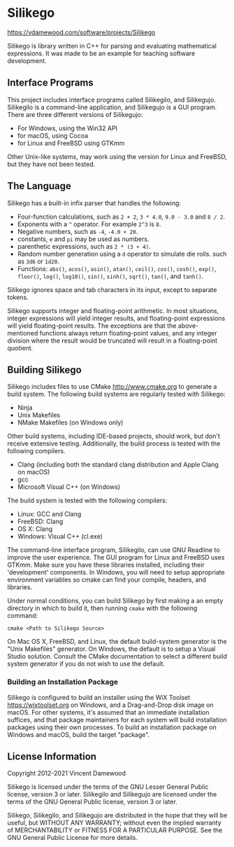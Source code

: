 # Silikego

<https://vdamewood.com/software/projects/Silikego>

Silikego is library written in C++ for parsing and evaluating
mathematical expressions. It was made to be an example for teaching
software development.

## Interface Programs

This project includes interface programs called Silikegilo, and
Silikegujo. Silikegilo is a command-line application, and Silikegujo is
a GUI program. There are three different versions of Silikegujo:

* For Windows, using the Win32 API
* for macOS, using Cocoa
* for Linux and FreeBSD using GTKmm

Other Unix-like systems, may work using the version for Linux and
FreeBSD, but they have not been tested.

## The Language

Silikego has a built-in infix parser that handles the following:

* Four-function calculations, such as `2 + 2`, `3 * 4.0`, `9.0 - 3.0`
  and `8 / 2`.
* Exponents with a `^` operator. For example `2^3` is `8`.
* Negative numbers, such as `-4`, `-4.0 + 20`.
* constants, `e` and `pi` may be used as numbers.
* parenthetic expressions, such as `2 * (3 + 4)`.
* Random number generation using a `d` operator to simulate die rolls.
  such as `3d6` or `1d20`.
* Functions: `abs()`, `acos()`, `asin()`, `atan()`, `ceil()`, `cos()`,
  `cosh()`, `exp()`, `floor()`, `log()`, `log10()`, `sin()`, `sinh()`,
  `sqrt()`, `tan()`, and `tanh()`.

Silikego ignores space and tab characters in its input, except to
separate tokens.

Silikego supports integer and floating-point arithmetic. In most
situations, integer expressions will yield integer results, and
floating-point expressions will yield floating-point results. The
exceptions are that the above-mentioned functions always return
floating-point values, and any integer division where the result would
be truncated will result in a floating-point quotient.

## Building Silikego

Silikego includes files to use CMake <http://www.cmake.org> to generate
a build system. The following build systems are regularly tested with
Silikego:

* Ninja
* Unix Makefiles
* NMake Makefiles (on Windows only)

Other build systems, including IDE-based projects, should work, but
don't receive extensive testing. Additionally, the build process is
tested with the following compilers.

* Clang (including both the standard clang distribution and Apple Clang
    on macOS)
* gcc
* Microsoft Visual C++ (on Windows)

The build system is tested with the following compilers:

* Linux: GCC and Clang
* FreeBSD: Clang
* OS X: Clang
* Windows: Visual C++ (cl.exe)

The command-line interface program, Silikegilo, can use GNU Readline
to improve the user experience. The GUI program for Linux and FreeBSD
uses GTKmm. Make sure you have these libraries installed, including
their 'development' components. In Windows, you will need to setup
appropriate environment variables so cmake can find your compile,
headers, and libraries.

Under normal conditions, you can build Silikego by first making a
an empty directory in which to build it, then running `cmake` with the
following command:

```Command-Line
cmake <Path to Silikego Source>
```

On Mac OS X, FreeBSD, and Linux, the default build-system generator is
the "Unix Makefiles" generator.  On Windows, the default is to setup a
Visual Studio solution. Consult the CMake documentation to select a
different build system generator if you do not wish to use the default.

### Building an Installation Package

Silikego is configured to build an installer using the WiX Toolset
<https://wixtoolset.org> on Windows, and a Drag-and-Drop disk image on
macOS. For other systems, it's assumed that an immediate installation
suffices, and that package maintainers for each system will build
installation packages using their own processes. To build an
installation package on Windows and macOS, build the target "package".

## License Information

Copyright 2012-2021 Vincent Damewood

Silikego is licensed under the terms of the GNU Lesser General Public
license, version 3 or later. Silikegilo and Silikegujo are licensed
under the terms of the GNU General Public license, version 3 or later.

Silikego, Silikegilo, and Silikegujo are distributed in the hope that
they will be useful, but WITHOUT ANY WARRANTY; without even the implied
warranty of MERCHANTABILITY or FITNESS FOR A PARTICULAR PURPOSE. See the
GNU General Public License for more details.
